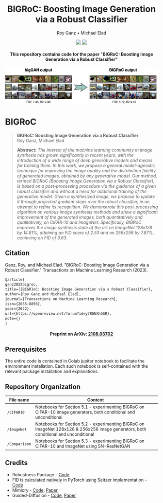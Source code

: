<h1 align="center">
  <br>
BIGRoC: Boosting Image Generation via a Robust Classifier
  <br>
</h1>
<p align="center">
  <a>Roy Ganz</a> •
  <a>Michael Elad</a>
</p>

<p align="center">
  <img src="https://img.shields.io/endpoint.svg?url=https://paperswithcode.com/badge/bigroc-boosting-image-generation-via-a-robust/image-generation-on-imagenet-128x128">
  <img src="https://img.shields.io/endpoint.svg?url=https://paperswithcode.com/badge/bigroc-boosting-image-generation-via-a-robust/image-generation-on-imagenet-256x256">
</p>

<h4 align="center">This repository contains code for the paper "BIGRoC: Boosting Image Generation via a Robust Classifier"</h4>


<p align="center">
  <img src="https://github.com/royg27/BIGRoC/blob/main/assets/teaser_adversarial_boost.png" height="120">
</p>

# BIGRoC

> **BIGRoC: Boosting Image Generation via a Robust Classifier**<br>
> Roy Ganz, Michael Elad<br>
>
> **Abstract:** *The interest of the machine learning community in image synthesis has grown significantly in recent years, with the introduction of a wide range of deep generative models and means for training them.
In this work, we propose a general model-agnostic technique for improving the image quality and the distribution fidelity of generated images, obtained by any generative model.
Our method, termed BIGRoC (Boosting Image Generation via a Robust Classifier), is based on a post-processing procedure via the guidance of a given robust classifier and without a need for additional training of the generative model.
Given a synthesized image, we propose to update it through projected gradient steps over the robust classifier, in an attempt to refine its recognition.
We demonstrate this post-processing algorithm on various image synthesis methods and show a significant improvement of the generated images, both quantitatively and qualitatively, on CIFAR-10 and ImageNet.
Specifically, BIGRoC improves the image synthesis state of the art on ImageNet 128x128 by 14.81%, attaining an FID score of 2.53 and on 256x256 by 7.87%, achieving an FID of 3.63.*

## Citation

Ganz, Roy, and Michael Elad. "BIGRoC: Boosting Image Generation via a Robust Classifier." Transactions on Machine Learning Research (2023).

>
    @article{
    ganz2022bigroc,
    title={{BIGR}oC: Boosting Image Generation via a Robust Classifier},
    author={Roy Ganz and Michael Elad},
    journal={Transactions on Machine Learning Research},
    issn={2835-8856},
    year={2022},
    url={https://openreview.net/forum?id=y7RGNXhGSR},
    note={}
    }


<h4 align="center">Preprint on ArXiv: <a href="https://arxiv.org/abs/2108.03702">2108.03702</a></h4>
    
## Prerequisites

The entire code is contained in Colab jupiter notebook to facilitate the environment installation. Each such notebook is self-contained with the relevant package installation and explanations.

## Repository Organization

|File name         | Content |
|----------------------|------|
|`/CIFAR10`| Notebooks for Section 5.1 - experimenting BIGRoC on CIFAR-10 image generators, both conditional and unconditional|
|`/ImageNet`| Notebooks for Section 5.2 - experimenting BIGRoC on ImageNet 128x128 & 256x256 image generators, both conditional and unconditional|
|`/Comparison`| Notebooks for Section 5.3 - experimenting BIGRoC on CIFAR-10 and ImageNet using SN-ResNetGAN|


## Credits
* Robustness Package - [Code](https://github.com/MadryLab/robustness).
* FID is calculated natively in PyTorch using Seitzer implementation - [Code](https://github.com/mseitzer/pytorch-fid)
* Mimicry - [Code](https://github.com/kwotsin/mimicry), [Paper](https://arxiv.org/abs/2005.02494)
* Guided-Diffusion - [Code](https://github.com/openai/guided-diffusion), [Paper](https://arxiv.org/abs/2105.05233)


